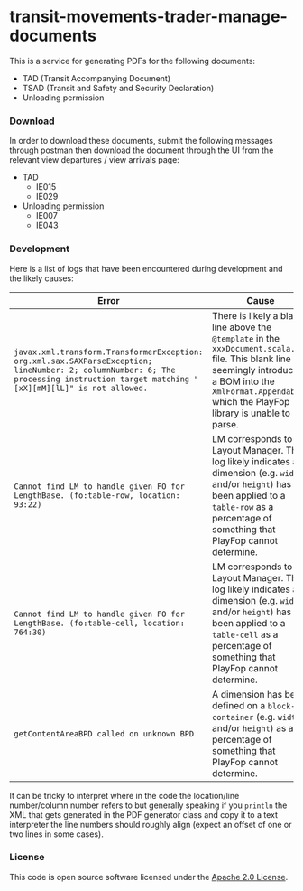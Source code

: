 
# transit-movements-trader-manage-documents

This is a service for generating PDFs for the following documents:
* TAD (Transit Accompanying Document)
* TSAD (Transit and Safety and Security Declaration)
* Unloading permission

### Download
In order to download these documents, submit the following messages through postman then download the document through the UI from the relevant view departures / view arrivals page:
* TAD
    * IE015
    * IE029
* Unloading permission
    * IE007
    * IE043

### Development
Here is a list of logs that have been encountered during development and the likely causes:

| Error                                                                                                                                                                                | Cause                                                                                                                                                                                                            | Fix                    |
|--------------------------------------------------------------------------------------------------------------------------------------------------------------------------------------|------------------------------------------------------------------------------------------------------------------------------------------------------------------------------------------------------------------|------------------------|
| `javax.xml.transform.TransformerException: org.xml.sax.SAXParseException; lineNumber: 2; columnNumber: 6; The processing instruction target matching "[xX][mM][lL]" is not allowed.` | There is likely a blank line above the `@template` in the `xxxDocument.scala.xml` file. This blank line seemingly introduces a BOM into the `XmlFormat.Appendable` which the PlayFop library is unable to parse. | Remove the blank line. |
| `Cannot find LM to handle given FO for LengthBase. (fo:table-row, location: 93:22)`                                                                                                  | LM corresponds to the Layout Manager. This log likely indicates a dimension (e.g. `width` and/or `height`) has been applied to a `table-row` as a percentage of something that PlayFop cannot determine.         | Remove the dimension.  |
| `Cannot find LM to handle given FO for LengthBase. (fo:table-cell, location: 764:30)`                                                                                                | LM corresponds to the Layout Manager. This log likely indicates a dimension (e.g. `width` and/or `height`) has been applied to a `table-cell` as a percentage of something that PlayFop cannot determine.        | Remove the dimension.  |
| `getContentAreaBPD called on unknown BPD`                                                                                                                                            | A dimension has been defined on a `block-container` (e.g. `width` and/or `height`) as a percentage of something that PlayFop cannot determine.                                                                   | Remove the dimension.  |

It can be tricky to interpret where in the code the location/line number/column number refers to but generally speaking if you `println` the XML that gets generated in the PDF generator class and copy it to a text interpreter the line numbers should roughly align (expect an offset of one or two lines in some cases).

### License

This code is open source software licensed under the [Apache 2.0 License]("http://www.apache.org/licenses/LICENSE-2.0.html").
